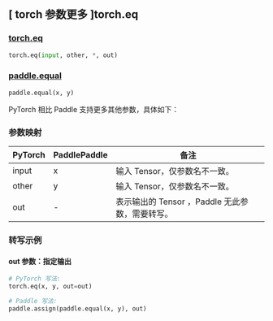 ## [ torch 参数更多 ]torch.eq

### [torch.eq](https://pytorch.org/docs/stable/generated/torch.eq.html)

```python
torch.eq(input, other, *, out)
```

### [paddle.equal](https://www.paddlepaddle.org.cn/documentation/docs/zh/develop/api/paddle/equal_cn.html#equal)

```python
paddle.equal(x, y)
```

PyTorch 相比 Paddle 支持更多其他参数，具体如下：

### 参数映射

| PyTorch | PaddlePaddle | 备注                        |
| ------- | ------------ | --------------------------- |
| input   | x            | 输入 Tensor，仅参数名不一致。 |
| other   | y            | 输入 Tensor，仅参数名不一致。 |
| out     | -            | 表示输出的 Tensor ，Paddle 无此参数，需要转写。          |

### 转写示例

#### out 参数：指定输出
``` python
# PyTorch 写法:
torch.eq(x, y, out=out)

# Paddle 写法:
paddle.assign(paddle.equal(x, y), out)
```
